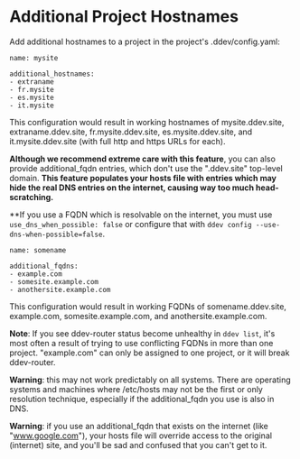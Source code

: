 <h1> Additional Project Hostnames</h1>

Add additional hostnames to a project in the project's .ddev/config.yaml:

```
name: mysite

additional_hostnames:
- extraname
- fr.mysite
- es.mysite
- it.mysite
```

This configuration would result in working hostnames of mysite.ddev.site, extraname.ddev.site, fr.mysite.ddev.site, es.mysite.ddev.site, and it.mysite.ddev.site (with full http and https URLs for each).

**Although we recommend extreme care with this feature**, you can also provide additional_fqdn entries, which don't use the ".ddev.site" top-level domain.  **This feature populates your hosts file with entries which may hide the real DNS entries on the internet, causing way too much head-scratching.**

**If you use a FQDN which is resolvable on the internet, you must use `use_dns_when_possible: false` or configure that with `ddev config --use-dns-when-possible=false`.

```
name: somename

additional_fqdns:
- example.com
- somesite.example.com
- anothersite.example.com
```

This configuration would result in working FQDNs of somename.ddev.site, example.com, somesite.example.com, and anothersite.example.com.

**Note**: If you see ddev-router status become unhealthy in `ddev list`, it's most often a result of trying to use conflicting FQDNs in more than one project. "example.com" can only be assigned to one project, or it will break ddev-router.

**Warning**: this may not work predictably on all systems. There are operating systems and machines where /etc/hosts may not be the first or only resolution technique, especially if the additional_fqdn you use is also in DNS.

**Warning**: if you use an additional_fqdn that exists on the internet (like "www.google.com"), your hosts file will override access to the original (internet) site, and you'll be sad and confused that you can't get to it.
